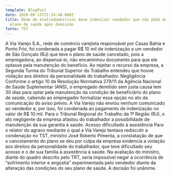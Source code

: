 ```yaml
---
template: BlogPost
date: 2020-09-15T21:24:48.888Z
title: Rede de eletrodomésticos deve indenizar vendedor que não pôde manter
  plano de saúde após demissão
fonte: TST
---
```

A Via Varejo S.A., rede de comércio varejista responsável por Casas Bahia e Ponto Frio, foi condenada a pagar R$ 10 mil de indenização a um vendedor de São Gonçalo (RJ) que teve o plano de saúde cancelado, pois a empregadora, ao dispensá-lo, não encaminhou documento para que ele optasse pela manutenção do benefício. Ao rejeitar o recurso da empresa, a Segunda Turma do Tribunal Superior do Trabalho entendeu que houve violação aos direitos da personalidade do trabalhador. Negligência Conforme o artigo 10 da Resolução Normativa 279/11 da Agência Nacional de Saúde Suplementar (ANS), o empregado demitido sem justa causa tem 30 dias para optar pela manutenção da condição de beneficiário do plano de saúde, cabendo ao empregador formalizar essa opção no ato da comunicação do aviso prévio. A Via Varejo não enviou nenhum comunicado ao vendedor e, por isso, foi condenada ao pagamento de indenização no valor de R$ 10 mil. Para o Tribunal Regional do Trabalho da 1ª Região (RJ), o ato negligente da empresa afastou do trabalhador a possibilidade de manutenção da sua garantia à saúde. Acesso dificultado à assistência Para o relator do agravo mediante o qual a Via Varejo tentava rediscutir a condenação no TST, ministro José Roberto Pimenta, a constatação de que o cancelamento do plano se deu por culpa da empresa evidencia a violação aos direitos da personalidade do trabalhador, que teve dificultado seu acesso e o de sua família à assistência à saúde. Na avaliação do ministro, diante do quadro descrito pelo TRT, seria impossível negar a ocorrência de “sofrimento interior e angústia” experimentada pelo vendedor diante da alteração das condições do seu plano de saúde. A decisão foi unânime.